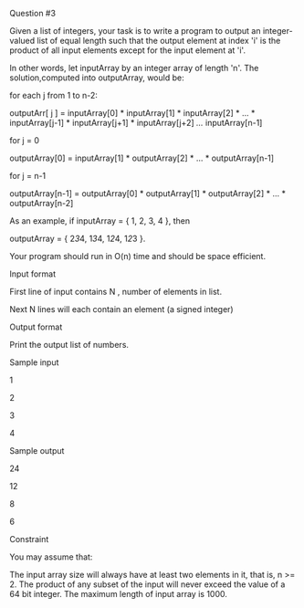 Question #3

Given a list of integers, your task is to write a program to output an integer-valued list of equal length such that the output element at index 'i' is the product of all input elements except for the input element at 'i'.

In other words, let inputArray by an integer array of length 'n'. The solution,computed into outputArray, would be:

for each j from 1 to n-2:

outputArr[ j ] = inputArray[0] * inputArray[1] * inputArray[2] * ... * inputArray[j-1] * inputArray[j+1] * inputArray[j+2] *...* inputArray[n-1]

for j = 0

outputArray[0] = inputArray[1] * outputArray[2] * ... * outputArray[n-1]

for j = n-1

outputArray[n-1] = outputArray[0] * outputArray[1] * outputArray[2] * ... * outputArray[n-2]

As an example, if inputArray = { 1, 2, 3, 4 }, then

outputArray = { 2*3*4, 1*3*4, 1*2*4, 1*2*3 }.

Your program should run in O(n) time and should be space efficient.

Input format

First line of input contains N , number of elements in list.

Next N lines will each contain an element (a signed integer)

Output format

Print the output list of numbers.

Sample input

1

2

3

4

Sample output

24

12

8

6

Constraint

You may assume that:

The input array size will always have at least two elements in it, that is, n >= 2.
The product of any subset of the input will never exceed the value of a 64 bit integer.
The maximum length of input array is 1000.
